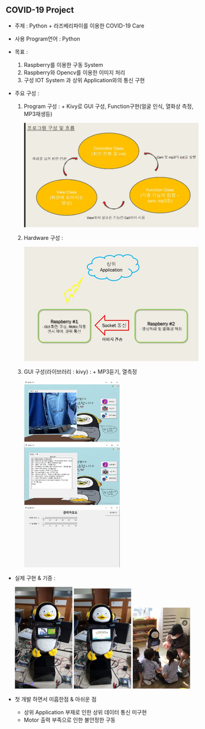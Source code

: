 ## COVID-19 Project

- 주제 : Python + 라즈베리파이를 이용한 COVID-19 Care
- 사용 Program언어 : Python
- 목표 : 
    1. Raspberry를 이용한 구동 System
    2. Raspberry와 Opencv를 이용한 이미지 처리
    3. 구성 IOT System 과 상위 Application와의 통신 구현
  
- 주요 구성 :
    1. Program 구성 :
      + Kivy로 GUI 구성, Function구현(얼굴 인식, 열화상 측정, MP3재생등)
    
          <img src = "https://github.com/disco87/covid-19Project/blob/master/MD-images/flow.JPG" width="500">

    2. Hardware 구성 :
      
          <img src = "https://github.com/disco87/covid-19Project/blob/master/MD-images/hardwareflow.JPG" width="500">
        
    3. GUI 구성(라이브러리 : kivy) :
      + MP3듣기, 열측정
    
          <img src = "https://github.com/disco87/covid-19Project/blob/master/MD-images/screen1.JPG" width="250">    <img src = "https://github.com/disco87/covid-19Project/blob/master/MD-images/screen2.JPG" width="250">      <img src = "https://github.com/disco87/covid-19Project/blob/master/MD-images/screen3.JPG" width="250">  
        
- 실제 구현 & 기증 :

    <img src = "https://github.com/disco87/covid-19Project/blob/master/MD-images/p1.JPG" width="150">   <img src = "https://github.com/disco87/covid-19Project/blob/master/MD-images/p2.JPG" width="150">   <img src = "https://github.com/disco87/covid-19Project/blob/master/MD-images/people.JPG" width="150">


- 첫 개발 하면서 미흡한점 & 아쉬운 점
  + 상위 Application 부재로 인한 상위 데이터 통신 미구현
  + Motor 출력 부족으로 인한 불안정한 구동




